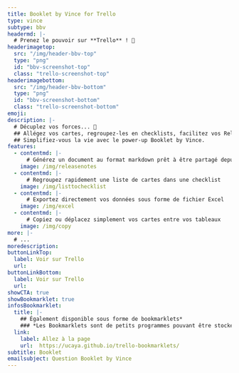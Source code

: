 ```yaml
---
title: Booklet by Vince for Trello
type: vince
subtype: bbv
headermd: |-
  # Prenez le pouvoir sur **Trello** ! 👑 
headerimagetop: 
  src: "/img/header-bbv-top"
  type: "png"
  id: "bbv-screenshot-top"
  class: "trello-screenshot-top"
headerimagebottom: 
  src: "/img/header-bbv-bottom"
  type: "png"
  id: "bbv-screenshot-bottom"
  class: "trello-screenshot-bottom"
emoji: 
description: |-
  # Décuplez vos forces... 💪
  ## Allégez vos cartes, regroupez-les en checklists, facilitez vos Release Notes...
  ## Simplifiez-vous la vie avec le power-up Booklet by Vince.
features:
  - contentmd: |-
      # Générez un document au format markdown prêt à être partagé depuis votre tableau, vos listes, ou vos cartes
    image: /img/releasenotes
  - contentmd: |-
      # Regroupez rapidement une liste de cartes dans une checklist
    image: /img/listtochecklist
  - contentmd: |-
      # Exportez directement vos données sous forme de fichier Excel
    image: /img/excel
  - contentmd: |-
      # Copiez ou déplacez simplement vos cartes entre vos tableaux
    image: /img/copy
more: |-
  # ...
moredescription: 
buttonLinkTop:
  label: Voir sur Trello
  url: 
buttonLinkBottom:
  label: Voir sur Trello
  url: 
showCTA: true
showBookmarklet: true
infosBookmarklet:
  title: |-
    ## Également disponible sous forme de bookmarklets*
    ### *Les Bookmarklets sont de petits programmes pouvant être stockés en favoris dans votre navigateur.*
  link:
    label: Allez à la page
    url:  https://ucaya.github.io/trello-bookmarklets/
subtitle: Booklet
emailsubject: Question Booklet by Vince
---
```

